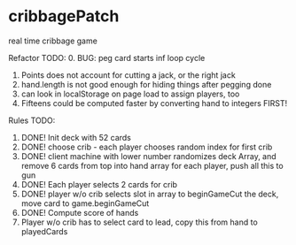 # cribbagePatch
real time cribbage game

Refactor TODO:
0. BUG: peg card starts inf loop cycle
1. Points does not account for cutting a jack, or the right jack
2. hand.length is not good enough for hiding things after pegging done
3. can look in localStorage on page load to assign players, too
4. Fifteens could be computed faster by converting hand to integers FIRST! 

Rules TODO:

1. DONE! Init deck with 52 cards
2. DONE! choose crib - each player chooses random index for first crib
3. DONE! client machine with lower number randomizes deck Array, and 
remove 6 cards from top into hand array for each player, push all this to gun
5. DONE! Each player selects 2 cards for crib
6. DONE! player w/o crib selects slot in array to beginGameCut the deck, move card to game.beginGameCut
7. DONE! Compute score of hands
8. Player w/o crib has to select card to lead, copy this from hand to playedCards
